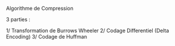 Algorithme de Compression

3 parties :

1/ Transformation de Burrows Wheeler
2/ Codage Differentiel (Delta Encoding)
3/ Codage de Huffman
